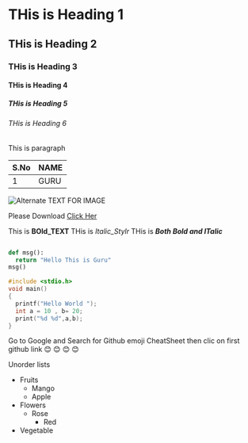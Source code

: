# THis is Heading 1
## THis is Heading 2
### THis is Heading 3
#### THis is Heading 4
##### THis is Heading 5
###### THis is Heading 6

This is paragraph 

S.No | NAME 
-----| ----
1 | GURU

![Alternate TEXT FOR IMAGE](https://pngimg.com/uploads/github/github_PNG20.png)

Please Download [Click Her ](https://pngimg.com/uploads/github/github_PNG20.png)

This is **BOld_TEXT** 
THis is *Italic_Stylr*
THis is ***Both Bold and ITalic***

``` python 

def msg():
  return "Hello This is Guru"
msg()

```
``` c
#include <stdio.h>
void main()
{
  printf("Hello World ");
  int a = 10 , b= 20;
  print("%d %d",a,b);
}
```

Go to Google and Search for Github emoji CheatSheet
 then clic on first github link
 :blush: :blush: :blush: :blush: 
 
 Unorder lists
 - Fruits
    - Mango
    - Apple
 - Flowers
    - Rose
      - Red
 - Vegetable
